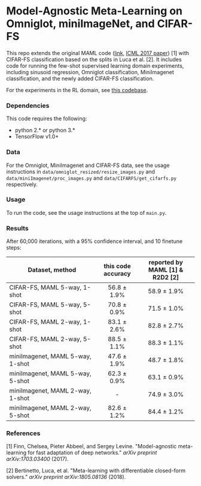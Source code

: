 # Model-Agnostic Meta-Learning on Omniglot, miniImageNet, and CIFAR-FS

This repo extends the original MAML code ([link](https://github.com/cbfinn/maml), [ICML 2017 paper](https://arxiv.org/abs/1703.03400)) [1] with CIFAR-FS classification based on the splits in Luca et al. [2]. It includes code for running the few-shot supervised learning domain experiments, including sinusoid regression, Omniglot classification, MiniImagenet classification, and the newly added CIFAR-FS classification.

For the experiments in the RL domain, see [this codebase](https://github.com/cbfinn/maml_rl).

### Dependencies
This code requires the following:
* python 2.\* or python 3.\*
* TensorFlow v1.0+

### Data
For the Omniglot, MiniImagenet and CIFAR-FS data, see the usage instructions in `data/omniglot_resized/resize_images.py` and `data/miniImagenet/proc_images.py` and `data/CIFARFS/get_cifarfs.py` respectively.

### Usage
To run the code, see the usage instructions at the top of `main.py`.

### Results

After 60,000 iterations, with a 95% confidence interval, and 10 finetune steps:

| Dataset, method | this code<br />accuracy | reported by<br />MAML [1] & R2D2 [2] |
| ------------- | :---------------------: | :-----------: |
| CIFAR-FS, MAML 5-way, 1-shot |      56.8 ± 1.9%       | 58.9 ± 1.9% |
| CIFAR-FS, MAML 5-way, 5-shot | 70.8 ± 0.9% | 71.5 ± 1.0% |
| CIFAR-FS, MAML 2-way, 1-shot | 83.1 ± 2.6% | 82.8 ± 2.7% |
| CIFAR-FS, MAML 2-way, 5-shot | 88.5 ± 1.1% | 88.3 ± 1.1% |
| miniImagenet, MAML 5-way, 1-shot | 47.6 ± 1.9% | 48.7 ± 1.8% |
| miniImagenet, MAML 5-way, 5-shot | 62.3 ± 0.9% | 63.1 ± 0.9% |
| miniImagenet, MAML 2-way, 1-shot | - | 74.9 ± 3.0% |
| miniImagenet, MAML 2-way, 5-shot | 82.6 ± 1.2% | 84.4 ± 1.2% |

### References

[1] Finn, Chelsea, Pieter Abbeel, and Sergey Levine. "Model-agnostic meta-learning for fast adaptation of deep networks." *arXiv preprint arXiv:1703.03400* (2017).

[2] Bertinetto, Luca, et al. "Meta-learning with differentiable closed-form solvers." *arXiv preprint arXiv:1805.08136* (2018).
